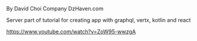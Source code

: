 By David Choi
Company DzHaven.com

Server part of tutorial for creating app with graphql, vertx, kotlin and react

https://www.youtube.com/watch?v=ZoW95-wwzgA
